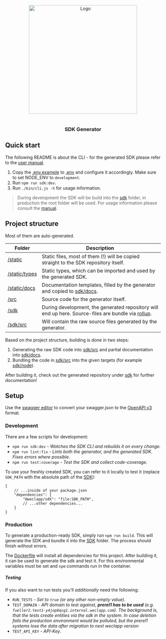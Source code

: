 <br/>
<br/>

<div align="center">
    <img src="/uploads/1dedf37d0e1e105f9e94ea97e04ca096/logo.svg" alt="Logo" width="350"/>
</div>

<br/>

<div align="center">
    <h3>SDK Generator</h3>
</div>

## Quick start

The following README is about the CLI - for the generated SDK please refer to the [user manual](MANUAL.md).

1. Copy the [.env.example](.env.example) to [.env](.env) and configure it accordingly. Make sure to set NODE_ENV to `development`.
2. Run `npm run sdk:dev`.
3. Run `./bin/cli.js -h` for usage information.

> During development the SDK will be build into the [sdk](./sdk) folder, in production the root folder will be used.
> For usage information please consult the [manual](MANUAL.md).

## Project structure

Most of them are auto-generated.

| Folder | Description |
| ----- | ----- |
| [/static](static) | Static files, most of them (!) will be copied straight to the SDK repository itself. |
| [/static/types](static/types) | Static types, which can be imported and used by the generated SDK. |
| [/static/docs](static/docs) | Documentation templates, filled by the generator and copied to [sdk/docs](sdk/docs). |
| [/src](src) | Source code for the generator itself. |
| [/sdk](sdk) | During development, the generated repository will end up here. Source-files are bundle via [rollup](https://rollupjs.org/). |
| [/sdk/src](sdk/src) | Will contain the raw source files generated by the generator.  |

Based on the project structure, building is done in two steps:
1. Generating the raw SDK code into [sdk/src](sdk/src) and partial documentation into [sdk/docs](sdk/docs).
2. Bundling the code in [sdk/src](sdk/src) into the given targets (for example [sdk/node](sdk/node)).

After building it, check out the generated repository under [sdk](sdk) for further documentation!

## Setup

 Use the [swagger editor](https://editor.swagger.io/) to convert your
swagger.json to the [OpenAPI v3](https://swagger.io/specification/) format. 

### Development

There are a few scripts for development:

* `npm run sdk:dev` _- Watches the SDK CLI and rebuilds it on every change._
* `npm run lint:fix` _- Lints both the generator, and the generated SDK. Fixes errors where possible._
* `npm run test:coverage` _- Test the SDK and collect code-coverage._


To use your freshly created SDK, you can refer to it locally to test it (replace `SDK_PATH` with the absolute path of the [SDK](sdk)): 
```json5
{
    // ...inside of your package.json
    "dependencies": {
        "@weclapp/sdk": "file:SDK_PATH",
        // ...other dependencies...
    }
}
```

### Production

To generate a production-ready SDK, simply run `npm run build`. This will generate the SDK and bundle it into the [SDK](sdk) folder. The process should finish without
errors.

The [Dockerfile](Dockerfile) will install all dependencies for this project. After building it, it can be used to generate the sdk and test it.
For this environmental variables must be set and `npm` commands run in the container.

##### Testing

If you also want to run tests you'll _additionally_ need the following:
* `RUN_TESTS` _- Set to `true` (or any other non-empty value)._
* `TEST_DOMAIN` _- API domain to test against, **prerel1 has to be used** (e.g. `fueller2.test1-y4jnp8qvg1.internal.weclapp.com`).
  The background is, that the tests create entities via the sdk in the system. In case deletion fails the production environment would be polluted,
  but the prerel1 systems lose the data after migration to next weclapp version_
* `TEST_API_KEY` _- API-Key._
